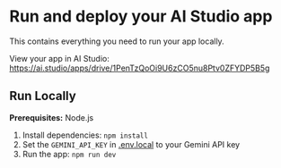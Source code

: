


# Run and deploy your AI Studio app

This contains everything you need to run your app locally.

View your app in AI Studio: https://ai.studio/apps/drive/1PenTzQoOi9U6zCO5nu8Ptv0ZFYDP5B5g

## Run Locally

**Prerequisites:**  Node.js


1. Install dependencies:
   `npm install`
2. Set the `GEMINI_API_KEY` in [.env.local](.env.local) to your Gemini API key
3. Run the app:
   `npm run dev`

